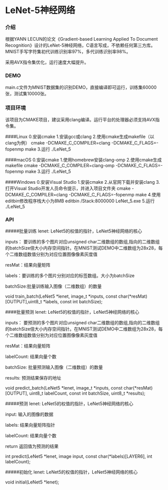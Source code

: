 ﻿# LeNet-5神经网络

### 介绍
根据YANN LECUN的论文《Gradient-based Learning Applied To Document Recognition》设计的LeNet-5神经网络，C语言写成，不依赖任何第三方库。
MNIST手写字符集初代训练识别率97%，多代训练识别率98%。

采用AVX指令集优化，运行速度大幅提升。

### DEMO
main.c文件为MNIST数据集的识别DEMO，直接编译即可运行，训练集60000张，测试集10000张。

### 项目环境
该项目为CMAKE项目，建议采用clang编译。运行平台的处理器必须支持AVX指令集。

####Linux
0.安装cmake
1.安装gcc或clang
2.使用cmake生成makefile（以clang为例）
cmake -DCMAKE_C_COMPILER=clang -DCMAKE_C_FLAGS=-fopenmp
make
3.运行
./LeNet_5

####macOS
0.安装cmake
1.使用homebrew安装clang-omp
2.使用cmake生成makefile
cmake -DCMAKE_C_COMPILER=clang-omp -DCMAKE_C_FLAGS=-fopenmp
make
3.运行
./LeNet_5

####Windows
0.安装Visual Studio
1.安装cmake
2.从官网下载并安装clang
3.打开Visual Studio开发人员命令提示，并进入项目文件夹
cmake -DCMAKE_C_COMPILER=clang -DCMAKE_C_FLAGS=-fopenmp
make
4.使用editbin修改程序栈大小为8MB
editbin /Stack:8000000 LeNet_5.exe
5.运行
./LeNet_5

### API
#####批量训练
lenet:  LeNet5的权值的指针，LeNet5神经网络的核心

inputs： 要训练的多个图片对应unsigned char二维数组的数组,指向的二维数组的batchSize倍大小内存空间指针。在MNIST测试DEMO中二维数组为28x28，每个二维数组数值分别为对应位置图像像素灰度值

resMat：结果向量矩阵

labels：要训练的多个图片分别对应的标签数组。大小为batchSize

batchSize:批量训练输入图像（二维数组）的数量

void train_batch(LeNet5 *lenet, image_t *inputs, const char(*resMat)[OUTPUT],uint8_t *labels, const int batchSize);

####批量预测
lenet:  LeNet5的权值的指针，LeNet5神经网络的核心

inputs： 要预测的多个图片对应unsigned char二维数组的数组,指向的二维数组的batchSize倍大小内存空间指针。在MNIST测试DEMO中二维数组为28x28，每个二维数组数值分别为对应位置图像像素灰度值

resMat：结果向量矩阵

labelCount: 结果向量个数

batchSize: 批量预测输入图像（二维数组）的数量

results: 预测结果保存的地址

void predict_batch(LeNet5 *lenet, image_t *inputs, const char(*resMat)[OUTPUT], uint8_t labelCount, const int batchSize, uint8_t *results);

#####预测
lenet:  LeNet5的权值的指针，LeNet5神经网络的核心

input:  输入的图像的数据

labels: 结果向量矩阵指针

labelCount:	结果向量个数

return  返回值为预测的结果

int predict(LeNet5 *lenet, image input, const char(*labels)[LAYER6], int labelCount);

#####初始化
lenet:  LeNet5的权值的指针，LeNet5神经网络的核心

void initial(LeNet5 *lenet);
